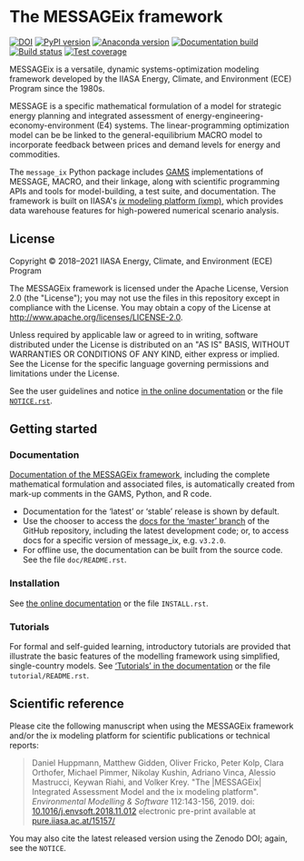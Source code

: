 # The MESSAGEix framework

[![DOI](https://zenodo.org/badge/DOI/10.5281/zenodo.4005684.svg)](https://doi.org/10.5281/zenodo.4005684)
[![PyPI version](https://img.shields.io/pypi/v/message_ix.svg)](https://pypi.python.org/pypi/message_ix/)
[![Anaconda version](https://img.shields.io/conda/vn/conda-forge/message-ix)](https://anaconda.org/conda-forge/message-ix)
[![Documentation build](https://readthedocs.com/projects/iiasa-energy-program-message-ix/badge/?version=master)](https://docs.messageix.org/en/master/)
[![Build status](https://github.com/iiasa/message_ix/actions/workflows/pytest.yaml/badge.svg)](https://github.com/iiasa/message_ix/actions/workflows/pytest.yaml)
[![Test coverage](https://codecov.io/gh/iiasa/message_ix/branch/master/graph/badge.svg)](https://codecov.io/gh/iiasa/message_ix)


MESSAGEix is a versatile, dynamic systems-optimization modeling framework developed by the IIASA Energy, Climate, and Environment (ECE) Program since the 1980s.

MESSAGE is a specific mathematical formulation of a model for strategic energy planning and integrated assessment of energy-engineering-economy-environment (E4) systems.
The linear-programming optimization model can be be linked to the general-equilibrium MACRO model to incorporate feedback between prices and demand levels for energy and commodities.

The `message_ix` Python package includes [GAMS](http://www.gams.com) implementations of MESSAGE, MACRO, and their linkage, along with scientific programming APIs and tools for model-building, a test suite, and documentation.
The framework is built on IIASA's [*ix* modeling platform (ixmp)](https://github.com/iiasa/ixmp), which provides data warehouse features for high-powered numerical scenario analysis.


## License

Copyright © 2018–2021 IIASA Energy, Climate, and Environment (ECE) Program

The MESSAGEix framework is licensed under the Apache License, Version 2.0 (the
"License"); you may not use the files in this repository except in compliance
with the License. You may obtain a copy of the License at
<http://www.apache.org/licenses/LICENSE-2.0>.

Unless required by applicable law or agreed to in writing, software distributed under the License is distributed on an "AS IS" BASIS, WITHOUT WARRANTIES OR CONDITIONS OF ANY KIND, either express or implied. See the License for the specific language governing permissions and limitations under the License.

See the user guidelines and notice [in the online documentation](https://docs.messageix.org/en/stable/notice.html) or the file [`NOTICE.rst`](NOTICE.rst).


## Getting started

### Documentation

[Documentation of the MESSAGEix framework](https://docs.messageix.org/),
including the complete mathematical formulation and associated files, is
automatically created from mark-up comments in the GAMS, Python, and R code.

- Documentation for the ‘latest’ or ‘stable’ release is shown by default.
- Use the chooser to access the [docs for the ‘master’ branch](https://docs.messageix.org/en/master) of the GitHub repository, including the latest development code; or, to access docs for a specific version of message_ix, e.g. `v3.2.0`.
- For offline use, the documentation can be built from the source code.
  See the file `doc/README.rst`.

### Installation

See [the online documentation](https://docs.messageix.org/en/stable/#getting-started) or the file `INSTALL.rst`.

### Tutorials

For formal and self-guided learning, introductory tutorials are provided that
illustrate the basic features of the modelling framework using simplified, single-country models.
See [‘Tutorials’ in the documentation](https://docs.messageix.org/en/stable/tutorials.html) or the file `tutorial/README.rst`.


## Scientific reference

Please cite the following manuscript when using the MESSAGEix framework and/or
the ix modeling platform for scientific publications or technical reports:

> Daniel Huppmann, Matthew Gidden, Oliver Fricko, Peter Kolp, Clara Orthofer,
  Michael Pimmer, Nikolay Kushin, Adriano Vinca, Alessio Mastrucci,
  Keywan Riahi, and Volker Krey.
  "The |MESSAGEix| Integrated Assessment Model and the ix modeling platform".
  *Environmental Modelling & Software* 112:143-156, 2019.
  doi: [10.1016/j.envsoft.2018.11.012](https://doi.org/10.1016/j.envsoft.2018.11.012)
  electronic pre-print available at
  [pure.iiasa.ac.at/15157/](https://pure.iiasa.ac.at/15157/)

You may also cite the latest released version using the Zenodo DOI; again, see the `NOTICE`.
